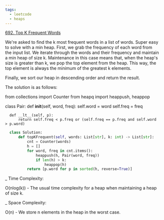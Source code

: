 ```yaml
---
tags:
  - leetcode
  - heaps
---
```


<a href="https://leetcode.com/problems/top-k-frequent-words/">692. Top K
Frequent Words</a>

We're asked to find the k most frequent words in a list of words. Super easy to
solve with a min heap. First, we grab the frequency of each word from the input
list. We iterate through the words and their frequency and maintain a min heap
of size k. Maintenance in this case means that, when the heap's size is greater
than k, we pop the top element from the heap. This way, the top element is
always the minimum of the greatest k elements.

Finally, we sort our heap in descending order and return the result.

The solution is as follows:

from collections import Counter from heapq import heappush, heappop

class Pair: def **init**(self, word, freq): self.word = word self.freq = freq

      def __lt__(self, p):
          return self.freq < p.freq or (self.freq == p.freq and self.word > p.word)

```python
  class Solution:
      def topKFrequent(self, words: List[str], k: int) -> List[str]:
          cnt = Counter(words)
          h = []
          for word, freq in cnt.items():
              heappush(h, Pair(word, freq))
              if len(h) > k:
                  heappop(h)
          return [p.word for p in sorted(h, reverse=True)]
```

\_ Time Complexity:

O(nlog(k)) - The usual time complexity for a heap when maintaining a heap of
size k.

\_ Space Complexity:

O(n) - We store n elements in the heap in the worst case.
